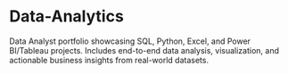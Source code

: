 # Data-Analytics
Data Analyst portfolio showcasing SQL, Python, Excel, and Power BI/Tableau projects. Includes end-to-end data analysis, visualization, and actionable business insights from real-world datasets.
